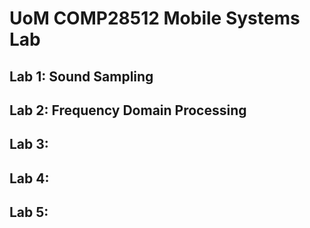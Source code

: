 # UoM COMP28512 Mobile Systems Lab

## Lab 1: Sound Sampling

## Lab 2: Frequency Domain Processing

## Lab 3:

## Lab 4:

## Lab 5: